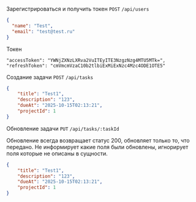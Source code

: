 Зарегистрироваться и получить токен `POST` `/api/users`
```json
{
  "name": "Test",
  "email": "test@test.ru"
}
```
Токен 
```
"accessToken": "YWNjZXNzLXRva2VuITEyITE3NzgzNzg4MTU5MTk=",
"refreshToken": "cmVmcmVzaC10b2tlbiExMiExNzc4Mzc4ODE1OTE5"
```
Создание задачи `POST` `/api/tasks`
```json
{
    "title": "Test1",
    "description": "123",
    "dueAt": "2025-10-15T02:13:21",
    "projectId": 1
}
```
Обновление задачи `PUT` `/api/tasks/:taskId`

Обновление всегда возвращает статус 200, обновляет только то, что передано. Не информирует какие поля были обновлены, игнорирует поля которые не описаны в сущности. 
```json
{
    "title": "Test1",
    "description": "123",
    "dueAt": "2025-10-15T02:13:21",
    "projectId": 1
}
```
